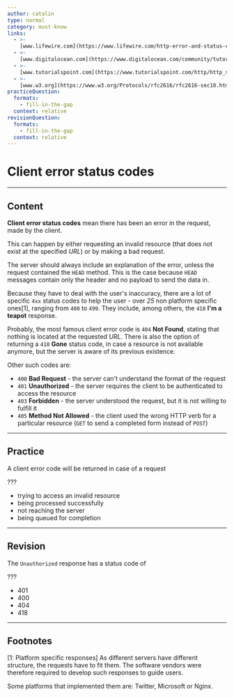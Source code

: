 ```yaml
---
author: catalin
type: normal
category: must-know
links:
  - >-
    [www.lifewire.com](https://www.lifewire.com/http-error-and-status-codes-explained-817986){website}
  - >-
    [www.digitalocean.com](https://www.digitalocean.com/community/tutorials/how-to-troubleshoot-common-http-error-codes){website}
  - >-
    [www.tutorialspoint.com](https://www.tutorialspoint.com/http/http_status_codes.htm){website}
  - >-
    [www.w3.org](https://www.w3.org/Protocols/rfc2616/rfc2616-sec10.html){website}
practiceQuestion:
  formats:
    - fill-in-the-gap
  context: relative
revisionQuestion:
  formats:
    - fill-in-the-gap
  context: relative
---
```


# Client error status codes


---

## Content

**Client error status codes** mean there has been an error in the request, made by the client.

This can happen by either requesting an invalid resource (that does not exist at the specified *URL*) or by making a bad request.

The server should always include an explanation of the error, unless the request contained the `HEAD` method. This is the case because `HEAD` messages contain only the header and no payload to send the data in.

Because they have to deal with the user's inaccuracy, there are a lot of specific `4xx` status codes to help the user - over *25* non platform specific ones[1], ranging from `400` to `499`. They include, among others, the `418` **I'm a teapot** response.

Probably, the most famous client error code is `404` **Not Found**, stating that nothing is located at the requested *URL*. There is also the option of returning a `410` **Gone** status code, in case a resource is not available anymore, but the server is aware of its previous existence.

Other such codes are:

- `400` **Bad Request** - the server can't understand the format of the request
- `401` **Unauthorized** - the server requires the client to be authenticated to access the resource
- `403` **Forbidden** - the server understood the request, but it is not willing to fulfill it
- `405` **Method Not Allowed** - the client used the wrong HTTP verb for a particular resource (`GET` to send a completed form instead of `POST`)


---

## Practice

A client error code will be returned in case of a request

???

- trying to access an invalid resource
- being processed successfully
- not reaching the server
- being queued for completion


---

## Revision

The `Unauthorized` response has a status code of

???

- 401
- 400
- 404
- 418


---

## Footnotes

[1: Platform specific responses]
As different servers have different structure, the requests have to fit them. The software vendors were therefore required to  develop such responses to guide users.

Some platforms that implemented them are: Twitter, Microsoft or Nginx.
